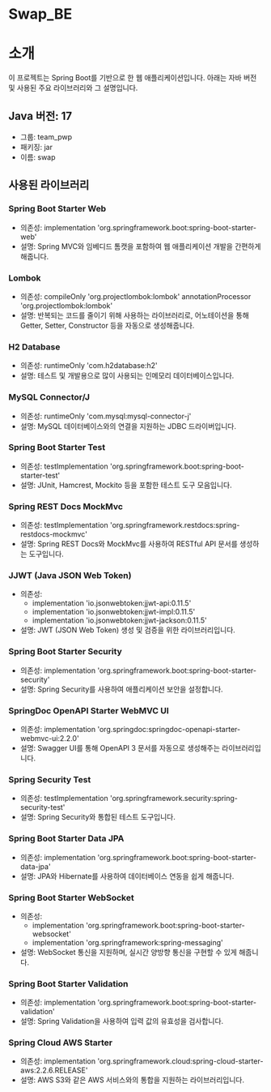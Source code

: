 # Swap_BE

# 소개

이 프로젝트는 Spring Boot를 기반으로 한 웹 애플리케이션입니다. 아래는 자바 버전 및 사용된 주요 라이브러리와 그 설명입니다.

## Java 버전: 17

- 그룹: team_pwp
- 패키징: jar
- 이름: swap

## 사용된 라이브러리

### Spring Boot Starter Web

- 의존성: implementation 'org.springframework.boot:spring-boot-starter-web'
- 설명: Spring MVC와 임베디드 톰캣을 포함하여 웹 애플리케이션 개발을 간편하게 해줍니다.

### Lombok

- 의존성:
  compileOnly 'org.projectlombok:lombok'
  annotationProcessor 'org.projectlombok:lombok'
- 설명: 반복되는 코드를 줄이기 위해 사용하는 라이브러리로, 어노테이션을 통해 Getter, Setter, Constructor 등을 자동으로 생성해줍니다.

### H2 Database

- 의존성: runtimeOnly 'com.h2database:h2'
- 설명: 테스트 및 개발용으로 많이 사용되는 인메모리 데이터베이스입니다.

### MySQL Connector/J

- 의존성: runtimeOnly 'com.mysql:mysql-connector-j'
- 설명: MySQL 데이터베이스와의 연결을 지원하는 JDBC 드라이버입니다.

### Spring Boot Starter Test

- 의존성: testImplementation 'org.springframework.boot:spring-boot-starter-test'
- 설명: JUnit, Hamcrest, Mockito 등을 포함한 테스트 도구 모음입니다.

### Spring REST Docs MockMvc

- 의존성: testImplementation 'org.springframework.restdocs:spring-restdocs-mockmvc'
- 설명: Spring REST Docs와 MockMvc를 사용하여 RESTful API 문서를 생성하는 도구입니다.

### JJWT (Java JSON Web Token)

- 의존성:
    - implementation 'io.jsonwebtoken:jjwt-api:0.11.5'
    - implementation 'io.jsonwebtoken:jjwt-impl:0.11.5'
    - implementation 'io.jsonwebtoken:jjwt-jackson:0.11.5'
- 설명: JWT (JSON Web Token) 생성 및 검증을 위한 라이브러리입니다.

### Spring Boot Starter Security

- 의존성: implementation 'org.springframework.boot:spring-boot-starter-security'
- 설명: Spring Security를 사용하여 애플리케이션 보안을 설정합니다.

### SpringDoc OpenAPI Starter WebMVC UI

- 의존성: implementation 'org.springdoc:springdoc-openapi-starter-webmvc-ui:2.2.0'
- 설명: Swagger UI를 통해 OpenAPI 3 문서를 자동으로 생성해주는 라이브러리입니다.

### Spring Security Test

- 의존성: testImplementation 'org.springframework.security:spring-security-test'
- 설명: Spring Security와 통합된 테스트 도구입니다.

### Spring Boot Starter Data JPA

- 의존성: implementation 'org.springframework.boot:spring-boot-starter-data-jpa'
- 설명: JPA와 Hibernate를 사용하여 데이터베이스 연동을 쉽게 해줍니다.

### Spring Boot Starter WebSocket

- 의존성:
    - implementation 'org.springframework.boot:spring-boot-starter-websocket'
    - implementation 'org.springframework:spring-messaging'
- 설명: WebSocket 통신을 지원하며, 실시간 양방향 통신을 구현할 수 있게 해줍니다.

### Spring Boot Starter Validation

- 의존성: implementation 'org.springframework.boot:spring-boot-starter-validation'
- 설명: Spring Validation을 사용하여 입력 값의 유효성을 검사합니다.

### Spring Cloud AWS Starter

- 의존성: implementation 'org.springframework.cloud:spring-cloud-starter-aws:2.2.6.RELEASE'
- 설명: AWS S3와 같은 AWS 서비스와의 통합을 지원하는 라이브러리입니다.


